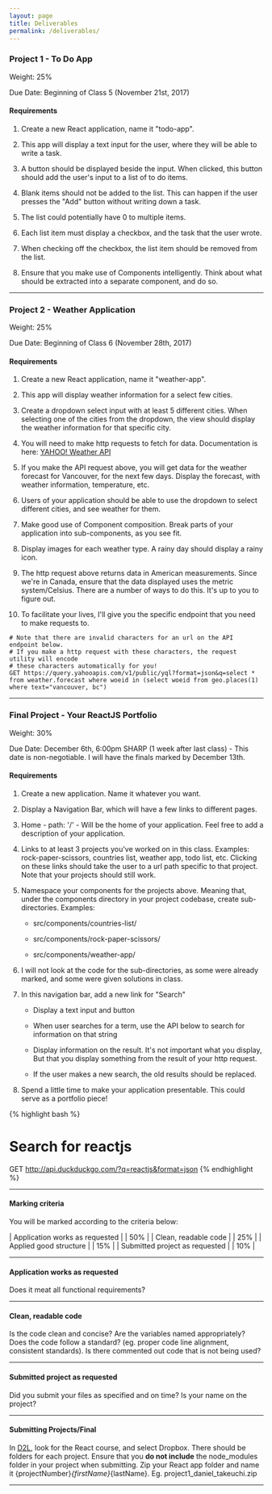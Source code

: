 ```yaml
---
layout: page
title: Deliverables
permalink: /deliverables/
---
```


### Project 1 - To Do App

Weight: 25%

Due Date: Beginning of Class 5 (November 21st, 2017)

#### Requirements

1. Create a new React application, name it "todo-app".

1. This app will display a text input for the user, where they will be able to write a task.

1. A button should be displayed beside the input. When clicked, this button should add the user's input to a list of to do items.

1. Blank items should not be added to the list. This can happen if the user presses the "Add" button without writing down a task.

1. The list could potentially have 0 to multiple items.

1. Each list item must display a checkbox, and the task that the user wrote.

1. When checking off the checkbox, the list item should be removed from the list.

1. Ensure that you make use of Components intelligently. Think about what should be extracted into a separate component, and do so.

---

### Project 2 - Weather Application

Weight: 25%

Due Date: Beginning of Class 6 (November 28th, 2017)

#### Requirements

1. Create a new React application, name it "weather-app".

1. This app will display weather information for a select few cities.

1. Create a dropdown select input with at least 5 different cities. When selecting one of the cities from the dropdown, the view should display the weather information for that specific city.

1. You will need to make http requests to fetch for data. Documentation is here: [YAHOO! Weather API](https://developer.yahoo.com/weather/)

1. If you make the API request above, you will get data for the weather forecast for Vancouver, for the next few days. Display the forecast, with weather information, temperature, etc.

1. Users of your application should be able to use the dropdown to select different cities, and see weather for them.

1. Make good use of Component composition. Break parts of your application into sub-components, as you see fit.

1. Display images for each weather type. A rainy day should display a rainy icon.

1. The http request above returns data in American measurements. Since we're in Canada, ensure that the data displayed uses the metric system/Celsius. There are a number of ways to do this. It's up to you to figure out.

1. To facilitate your lives, I'll give you the specific endpoint that you need to make requests to.

```
# Note that there are invalid characters for an url on the API endpoint below.
# If you make a http request with these characters, the request utility will encode
# these characters automatically for you!
GET https://query.yahooapis.com/v1/public/yql?format=json&q=select * from weather.forecast where woeid in (select woeid from geo.places(1) where text="vancouver, bc")
```

---

### Final Project - Your ReactJS Portfolio

Weight: 30%

Due Date: December 6th, 6:00pm SHARP (1 week after last class) - This date is non-negotiable.
I will have the finals marked by December 13th.

#### Requirements

1. Create a new application. Name it whatever you want.

1. Display a Navigation Bar, which will have a few links to different pages.

  1. Home - path: '/' - Will be the home of your application. Feel free to add a description of your application.

  1. Links to at least 3 projects you've worked on in this class. Examples: rock-paper-scissors, countries list,  weather app, todo list, etc. Clicking on these links should take the user to a url path specific to that project. Note that your projects should still work.

  1. Namespace your components for the projects above. Meaning that, under the components directory in your project codebase, create sub-directories. Examples:

      - src/components/countries-list/

      - src/components/rock-paper-scissors/

      - src/components/weather-app/

  1. I will not look at the code for the sub-directories, as some were already marked, and some were given solutions in class.

1. In this navigation bar, add a new link for "Search"

    - Display a text input and button

    - When user searches for a term, use the API below to search for information on that string

    - Display information on the result. It's not important what you display, But that you display something from the result of your http request.

    - If the user makes a new search, the old results should be replaced.

1. Spend a little time to make your application presentable. This could serve as a portfolio piece!

{% highlight bash %}
# Search for reactjs
GET http://api.duckduckgo.com/?q=reactjs&format=json
{% endhighlight %}

---

#### Marking criteria

You will be marked according to the criteria below:

| Application works as requested | | 50%   |
| Clean, readable code           | | 25%   |
| Applied good structure         | | 15%   |
| Submitted project as requested | | 10%   |

---

#### Application works as requested

Does it meat all functional requirements?

---

#### Clean, readable code

Is the code clean and concise? Are the variables named appropriately? Does the code follow a standard? (eg. proper code line alignment, consistent standards). Is there commented out code that is not being used?

---

#### Submitted project as requested

Did you submit your files as specified and on time? Is your name on the project?

---

#### Submitting Projects/Final

In [D2L](http://learn.bcit.ca), look for the React course, and select Dropbox. There should be folders for each project.
Ensure that you **do not include** the node_modules folder in your project when submitting.
Zip your React app folder and name it {projectNumber}_{firstName}_{lastName}.
Eg. project1_daniel_takeuchi.zip

---
